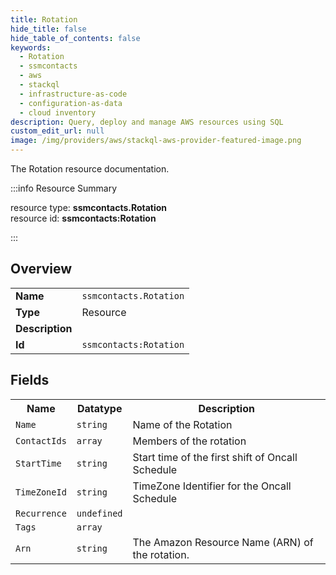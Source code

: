 ```yaml
---
title: Rotation
hide_title: false
hide_table_of_contents: false
keywords:
  - Rotation
  - ssmcontacts
  - aws
  - stackql
  - infrastructure-as-code
  - configuration-as-data
  - cloud inventory
description: Query, deploy and manage AWS resources using SQL
custom_edit_url: null
image: /img/providers/aws/stackql-aws-provider-featured-image.png
---
```

The Rotation resource documentation.

:::info Resource Summary

<div class="row">
<div class="providerDocColumn">
<span>resource type:&nbsp;<b>ssmcontacts.Rotation</b></span><br />
<span>resource id:&nbsp;<b>ssmcontacts:Rotation</b></span><br />
</div>
</div>

:::

## Overview
<table><tbody>
<tr><td><b>Name</b></td><td><code>ssmcontacts.Rotation</code></td></tr>
<tr><td><b>Type</b></td><td>Resource</td></tr>
<tr><td><b>Description</b></td><td></td></tr>
<tr><td><b>Id</b></td><td><code>ssmcontacts:Rotation</code></td></tr>
</tbody></table>

## Fields
<table><tbody>
<tr><th>Name</th><th>Datatype</th><th>Description</th></tr>
<tr><td><code>Name</code></td><td><code>string</code></td><td>Name of the Rotation</td></tr><tr><td><code>ContactIds</code></td><td><code>array</code></td><td>Members of the rotation</td></tr><tr><td><code>StartTime</code></td><td><code>string</code></td><td>Start time of the first shift of Oncall Schedule</td></tr><tr><td><code>TimeZoneId</code></td><td><code>string</code></td><td>TimeZone Identifier for the Oncall Schedule</td></tr><tr><td><code>Recurrence</code></td><td><code>undefined</code></td><td></td></tr><tr><td><code>Tags</code></td><td><code>array</code></td><td></td></tr><tr><td><code>Arn</code></td><td><code>string</code></td><td>The Amazon Resource Name (ARN) of the rotation.</td></tr>
</tbody></table>